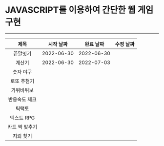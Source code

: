 # JAVASCRIPT를 이용하여 간단한 웹 게임 구현
---
|제목|시작 날짜|완료 날짜|수정 날짜|
|:---:|:---:|:---:|:---:|
|끝말잇기|2022-06-30|2022-06-30||
|계산기|2022-06-30|2022-07-03||
|숫자 야구|||
|로또 추첨기|||
|가위바위보|||
|반응속도 체크|||
|틱택토|||
|텍스트 RPG|||
|카드 짝 맞추기|||
|지뢰 찾기|||
